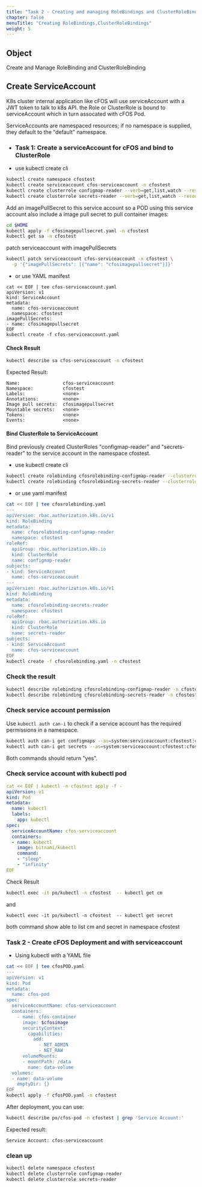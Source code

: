 ```yaml
---
title: "Task 2 - Creating and managing RoleBindings and ClusterRoleBindings"
chapter: false
menuTitle: "Creating RoleBindings,ClusterRoleBindings"
weight: 5
---
```


## Object

Create and Manage RoleBinding and ClusterRoleBinding 

## Create ServiceAccount

K8s cluster internal application like cFOS will use serviceAccount with a JWT token to talk to k8s API. the Role or ClusterRole is bound to serviceAccount which in turn assocated with cFOS Pod.

ServiceAccounts are namespaced resources; if no namespace is supplied, they default to the "default" namespace.

- ### Task 1: Create a serviceAccount for cFOS and bind to ClusterRole

- use kubectl  create cli
```bash
kubectl create namespace cfostest
kubectl create serviceaccount cfos-serviceaccount -n cfostest 
kubectl create clusterrole configmap-reader --verb=get,list,watch --resource=configmaps 
kubectl create clusterrole secrets-reader --verb=get,list,watch --resource=secrets 
```

Add an imagePullSecret to this service account so a POD using this service account also include a image pull secret to pull container images:

```bash
cd $HOME
kubectl apply -f cfosimagepullsecret.yaml -n cfostest
kubectl get sa -n cfostest 
```

patch serviceaccount with imagePullSecrets

```bash
kubectl patch serviceaccount cfos-serviceaccount -n cfostest \
  -p '{"imagePullSecrets": [{"name": "cfosimagepullsecret"}]}'
```

- or use YAML manifest 

```
cat << EOF | tee cfos-serviceaccount.yaml
apiVersion: v1
kind: ServiceAccount
metadata:
  name: cfos-serviceaccount
  namespace: cfostest 
imagePullSecrets:
- name: cfosimagepullsecret
EOF
kubectl create -f cfos-serviceaccount.yaml 
```

#### Check Result

```bash
kubectl describe sa cfos-serviceaccount -n cfostest
```
Expected Result:
```
Name:                cfos-serviceaccount
Namespace:           cfostest
Labels:              <none>
Annotations:         <none>
Image pull secrets:  cfosimagepullsecret
Mountable secrets:   <none>
Tokens:              <none>
Events:              <none>
```

#### Bind ClusterRole to ServiceAccount

Bind previously created ClusterRoles "configmap-reader" and "secrets-reader" to the service account in the namespace cfostest.

- use kubectl create cli

```bash
kubectl create rolebinding cfosrolebinding-configmap-reader --clusterrole=configmap-reader --serviceaccount=cfostest:cfos-serviceaccount -n cfostest
kubectl create rolebinding cfosrolebinding-secrets-reader --clusterrole=secrets-reader --serviceaccount=cfostest:cfos-serviceaccount -n cfostest
```

- or use yaml manifest 

```bash
cat << EOF | tee cfosrolebinding.yaml
---
apiVersion: rbac.authorization.k8s.io/v1
kind: RoleBinding
metadata:
  name: cfosrolebinding-configmap-reader
  namespace: cfostest
roleRef:
  apiGroup: rbac.authorization.k8s.io
  kind: ClusterRole
  name: configmap-reader
subjects:
- kind: ServiceAccount
  name: cfos-serviceaccount
---
apiVersion: rbac.authorization.k8s.io/v1
kind: RoleBinding
metadata:
  name: cfosrolebinding-secrets-reader
  namespace: cfostest
roleRef:
  apiGroup: rbac.authorization.k8s.io
  kind: ClusterRole
  name: secrets-reader
subjects:
- kind: ServiceAccount
  name: cfos-serviceaccount
EOF
kubectl create -f cfosrolebinding.yaml -n cfostest
```

### Check the result

```bash
kubectl describe rolebinding cfosrolebinding-configmap-reader -n cfostest
kubectl describe rolebinding cfosrolebinding-secrets-reader -n cfostest
```

### Check service account permission

Use `kubectl auth can-i` to check if a service account has the required permissions in a namespace.

```bash
kubectl auth can-i get configmaps --as=system:serviceaccount:cfostest:cfos-serviceaccount -n cfostest
kubectl auth can-i get secrets --as=system:serviceaccount:cfostest:cfos-serviceaccount -n cfostest
```
Both commands should return "yes".

### Check service account with kubectl pod

```yaml
cat << EOF | kubectl -n cfostest apply -f - 
apiVersion: v1
kind: Pod
metadata:
  name: kubectl
  labels: 
    app: kubectl
spec:
  serviceAccountName: cfos-serviceaccount
  containers:
  - name: kubectl
    image: bitnami/kubectl
    command:
    - "sleep"
    - "infinity"
EOF
```
Check Result

```bash
kubectl exec -it po/kubectl -n cfostest  -- kubectl get cm
```
and
```
kubectl exec -it po/kubectl -n cfostest  -- kubectl get secret
```
both command show able to list cm and secret in namespace cfostest 

### Task 2 - Create cFOS Deployment and with serviceaccount

- Using kubectl with a YAML file 

```bash
cat << EOF | tee cfosPOD.yaml 
---
apiVersion: v1
kind: Pod
metadata:
  name: cfos-pod
spec:
  serviceAccountName: cfos-serviceaccount
  containers:
    - name: cfos-container
      image: $cfosimage
      securityContext:
        capabilities:
          add:
            - NET_ADMIN
            - NET_RAW
      volumeMounts:
      - mountPath: /data
        name: data-volume
  volumes:
  - name: data-volume
    emptyDir: {}
EOF
kubectl apply -f cfosPOD.yaml -n cfostest
```

After deployment, you can use:

```bash
kubectl describe po/cfos-pod -n cfostest | grep 'Service Account:'
```
Expected result:
```
Service Account: cfos-serviceaccount
```

### clean up

```bash
kubectl delete namespace cfostest
kubectl delete clusterrole configmap-reader
kubectl delete clusterrole secrets-reader
```
